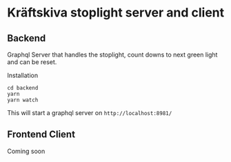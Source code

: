 # Kräftskiva stoplight server and client

## Backend

Graphql Server that handles the stoplight, count downs to next green light and can be reset.

Installation
```
cd backend
yarn
yarn watch
```

This will start a graphql server on  `http://localhost:8981/`

## Frontend Client

Coming soon